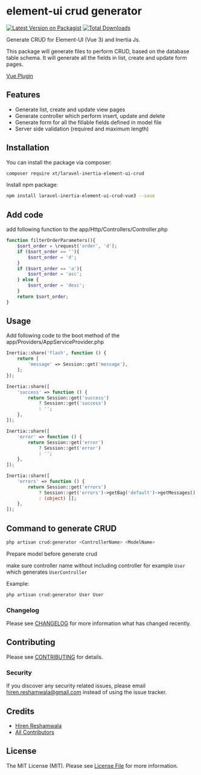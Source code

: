 # element-ui crud generator

[![Latest Version on Packagist](https://img.shields.io/packagist/v/xt/laravel-inertia-element-ui-crud.svg?style=flat-square)](https://packagist.org/packages/xt/laravel-inertia-element-ui-crud)
[![Total Downloads](https://img.shields.io/packagist/dt/xt/laravel-inertia-element-ui-crud.svg?style=flat-square)](https://packagist.org/packages/xt/laravel-inertia-element-ui-crud)

Generate CRUD for Element-UI (Vue 3) and Inertia Js.

This package will generate files to perform CRUD, based on the database table schema. It will generate all the fields in list, create and update form pages.

[Vue Plugin](https://www.npmjs.com/package/laravel-inertia-element-ui-crud-vue3)

## Features
- Generate list, create and update view pages
- Generate controller which perform insert, update and delete
- Generate form for all the fillable fields defined in model file
- Server side validation (required and maximum length) 

## Installation

You can install the package via composer:

```bash
composer require xt/laravel-inertia-element-ui-crud
```

Install npm package:

```bash
npm install laravel-inertia-element-ui-crud-vue3 --save
```

## Add code

add following function to the app/Http/Controllers/Controller.php

```php
function filterOrderParameters(){
    $sort_order = \request('order', 'd');
    if ($sort_order == ''){
        $sort_order = 'd';
    }
    if ($sort_order == 'a'){
        $sort_order = 'asc';
    } else {
        $sort_order = 'desc';
    }
    return $sort_order;
}
```

## Usage

Add following code to the boot method of the app/Providers/AppServiceProvider.php

```php
Inertia::share('flash', function () {
    return [
        'message' => Session::get('message'),
    ];
});

Inertia::share([
    'success' => function () {
        return Session::get('success')
            ? Session::get('success')
            : '';
    },
]);

Inertia::share([
    'error' => function () {
        return Session::get('error')
            ? Session::get('error')
            : '';
    },
]);

Inertia::share([
    'errors' => function () {
        return Session::get('errors')
            ? Session::get('errors')->getBag('default')->getMessages()
            : (object) [];
    },
]);
```

## Command to generate CRUD

```bash
php artisan crud:generator <ControllerName> <ModelName>
```

Prepare model before generate crud

make sure controller name without including controller for example `User` which generates `UserController`

Example:
```bash
php artisan crud:generator User User
```


### Changelog

Please see [CHANGELOG](CHANGELOG.md) for more information what has changed recently.

## Contributing

Please see [CONTRIBUTING](CONTRIBUTING.md) for details.

### Security

If you discover any security related issues, please email hiren.reshamwala@gmail.com instead of using the issue tracker.

## Credits

-   [Hiren Reshamwala](https://github.com/hirenreshamwala)
-   [All Contributors](../../contributors)

## License

The MIT License (MIT). Please see [License File](LICENSE.md) for more information.
